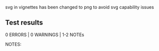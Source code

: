 svg in vignettes has been changed to png to avoid svg capability issues

## Test results
0 ERRORS | 0 WARNINGS | 1-2 NOTEs





NOTES:
 


